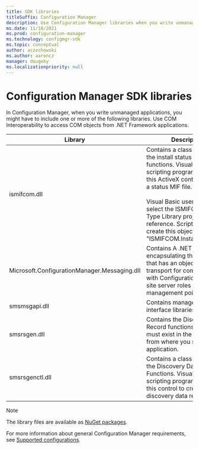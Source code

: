 ```yaml
---
title: SDK libraries
titleSuffix: Configuration Manager
description: Use Configuration Manager libraries when you write unmanaged applications.
ms.date: 11/18/2021
ms.prod: configuration-manager
ms.technology: configmgr-sdk
ms.topic: conceptual
author: aczechowski
ms.author: aaroncz
manager: dougeby
ms.localizationpriority: null
---
```


# Configuration Manager SDK libraries

In Configuration Manager, when you write unmanaged applications, you might have to include one or more of the following libraries. Use COM Interoperability to access COM objects from .NET Framework applications.

|Library|Description|
|-------------|-----------------|  
|ismifcom.dll|Contains a class wrapper for the install status MIF functions. Visual Basic and scripting programmers use this ActiveX control to create a status MIF file.<br /><br /> Visual Basic users must select the ISMIFCOM 1.0 Type Library project reference. Scripting users create this object by using "ISMIFCOM.InstallStatusMIF".|
|Microsoft.ConfigurationManager.Messaging.dll|Contains A .NET assembly encapsulating the client SDK that has an object model and transport for communicating with Configuration Manager site server roles such as the management point.|
|smsmsgapi.dll|Contains management point interface libraries.|
|smsrsgen.dll|Contains the Discovery Data Record functions. This DLL must exist in the directory from where you start your application.|
|smsrsgenctl.dll|Contains a class wrapper for the Discovery Data Record Functions. Visual Basic and scripting programmers use this control to create discovery data records.|

> [!NOTE]
> The library files are available as [NuGet packages](https://www.nuget.org/profiles/ConfigurationManagerTeam).

For more information about general Configuration Manager requirements, see [Supported configurations](../../../core/plan-design/configs/supported-configurations.md).  
